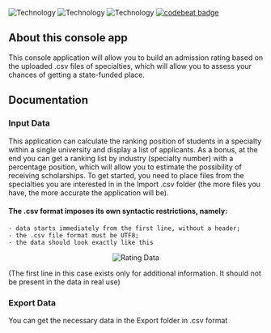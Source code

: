<p align="left">
   <img src="https://img.shields.io/badge/.NET-v4.72+%20-dc9799" alt="Technology">
   <img src="https://img.shields.io/badge/Licence-GPL 3.0%20-a37fc0" alt="Technology">
   <img src="https://img.shields.io/badge/Visual Studio-2022%20-6e5be1" alt="Technology">
  <a href="https://codebeat.co/projects/github-com-flourishawk-rating_calculator-main">
  <img alt="codebeat badge" src="https://codebeat.co/badges/ab3b248e-a4fe-48c3-8632-82f998710bc8"/>
  </a>
</p>
      <p align="center">

</p>


## About this console app

This console application will allow you to build an admission rating based on the uploaded .csv files of specialties, 
which will allow you to assess your chances of getting a state-funded place.

## Documentation

### Input Data

  This application can calculate the ranking position of students in a specialty within a single university and display a list of applicants. 
  As a bonus, at the end you can get a ranking list by industry (specialty number) with a percentage position, which will allow you to estimate the possibility of receiving scholarships.
  To get started, you need to place files from the specialties you are interested in in the Import .csv folder (the more files you have, the more accurate the application will be).
#### The .csv format imposes its own syntactic restrictions, namely:
    - data starts immediately from the first line, without a header;
    - the .csv file format must be UTF8;
    - the data should look exactly like this
   <p align="center">
   <img src="https://i.ibb.co/1GBhjmz/example-rating.png" alt="Rating Data" align="center">
   </p>

(The first line in this case exists only for additional information. It should not be present in the data in real use)
   
### Export Data

  You can get the necessary data in the Export folder in .csv format
